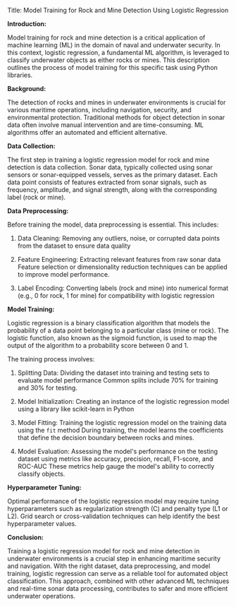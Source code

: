Title: Model Training for Rock and Mine Detection Using Logistic Regression

**Introduction:**

Model training for rock and mine detection is a critical application of machine learning (ML) in the domain of naval and underwater security. In this context, logistic regression, a fundamental ML algorithm, is leveraged to classify underwater objects as either rocks or mines. This description outlines the process of model training for this specific task using Python libraries.

**Background:**

The detection of rocks and mines in underwater environments is crucial for various maritime operations, including navigation, security, and environmental protection. Traditional methods for object detection in sonar data often involve manual intervention and are time-consuming. ML algorithms offer an automated and efficient alternative.

**Data Collection:**

The first step in training a logistic regression model for rock and mine detection is data collection. Sonar data, typically collected using sonar sensors or sonar-equipped vessels, serves as the primary dataset. Each data point consists of features extracted from sonar signals, such as frequency, amplitude, and signal strength, along with the corresponding label (rock or mine).

**Data Preprocessing:**

Before training the model, data preprocessing is essential. This includes:

1. Data Cleaning: Removing any outliers, noise, or corrupted data points from the dataset to ensure data quality
   
2. Feature Engineering: Extracting relevant features from raw sonar data Feature selection or dimensionality reduction techniques can be applied to improve model performance.

3. Label Encoding: Converting labels (rock and mine) into numerical format (e.g., 0 for rock, 1 for mine) for compatibility with logistic regression

**Model Training:**

Logistic regression is a binary classification algorithm that models the probability of a data point belonging to a particular class (mine or rock). The logistic function, also known as the sigmoid function, is used to map the output of the algorithm to a probability score between 0 and 1.

The training process involves:

1. Splitting Data: Dividing the dataset into training and testing sets to evaluate model performance Common splits include 70% for training and 30% for testing.

2. Model Initialization: Creating an instance of the logistic regression model using a library like scikit-learn in Python

3. Model Fitting: Training the logistic regression model on the training data using the `fit` method During training, the model learns the coefficients that define the decision boundary between rocks and mines.

4. Model Evaluation: Assessing the model's performance on the testing dataset using metrics like accuracy, precision, recall, F1-score, and ROC-AUC These metrics help gauge the model's ability to correctly classify objects.

**Hyperparameter Tuning:**

Optimal performance of the logistic regression model may require tuning hyperparameters such as regularization strength (C) and penalty type (L1 or L2). Grid search or cross-validation techniques can help identify the best hyperparameter values.

**Conclusion:**

Training a logistic regression model for rock and mine detection in underwater environments is a crucial step in enhancing maritime security and navigation. With the right dataset, data preprocessing, and model training, logistic regression can serve as a reliable tool for automated object classification. This approach, combined with other advanced ML techniques and real-time sonar data processing, contributes to safer and more efficient underwater operations.
